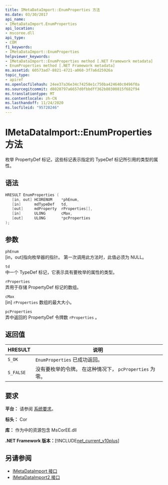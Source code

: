 ```yaml
---
title: IMetaDataImport::EnumProperties 方法
ms.date: 03/30/2017
api_name:
- IMetaDataImport.EnumProperties
api_location:
- mscoree.dll
api_type:
- COM
f1_keywords:
- IMetaDataImport::EnumProperties
helpviewer_keywords:
- IMetaDataImport::EnumProperties method [.NET Framework metadata]
- EnumProperties method [.NET Framework metadata]
ms.assetid: 60573ad7-8821-4721-a068-3f7a6d25926a
topic_type:
- apiref
ms.openlocfilehash: 24ee37a36e34c74258e1c750ba424640c0496f0a
ms.sourcegitcommit: d8020797a6657d0fbbdff362b80300815f682f94
ms.translationtype: MT
ms.contentlocale: zh-CN
ms.lasthandoff: 11/24/2020
ms.locfileid: "95728246"
---
```

# <a name="imetadataimportenumproperties-method"></a>IMetaDataImport::EnumProperties 方法

枚举 PropertyDef 标记，这些标记表示指定的 TypeDef 标记所引用的类型的属性。  
  
## <a name="syntax"></a>语法  
  
```cpp  
HRESULT EnumProperties (  
   [in, out] HCORENUM    *phEnum,  
   [in]      mdTypeDef   td,  
   [out]     mdProperty  rProperties[],  
   [in]      ULONG       cMax,  
   [out]     ULONG       *pcProperties  
);  
```  
  
## <a name="parameters"></a>参数  

 `phEnum`  
 [in，out]指向枚举器的指针。 第一次调用此方法时，此值必须为 NULL。  
  
 `td`  
 中一个 TypeDef 标记，它表示具有要枚举的属性的类型。  
  
 `rProperties`  
 弄用于存储 PropertyDef 标记的数组。  
  
 `cMax`  
 [in] `rProperties` 数组的最大大小。  
  
 `pcProperties`  
 弄中返回的 PropertyDef 令牌数 `rProperties` 。  
  
## <a name="return-value"></a>返回值  
  
|HRESULT|说明|  
|-------------|-----------------|  
|`S_OK`|`EnumProperties` 已成功返回。|  
|`S_FALSE`|没有要枚举的令牌。 在这种情况下， `pcProperties` 为零。|  
  
## <a name="requirements"></a>要求  

 **平台：** 请参阅 [系统要求](../../get-started/system-requirements.md)。  
  
 **标头：** Cor  
  
 **库：** 作为中的资源包含 MsCorEE.dll  
  
 **.NET Framework 版本：**[!INCLUDE[net_current_v10plus](../../../../includes/net-current-v10plus-md.md)]  
  
## <a name="see-also"></a>另请参阅

- [IMetaDataImport 接口](imetadataimport-interface.md)
- [IMetaDataImport2 接口](imetadataimport2-interface.md)
